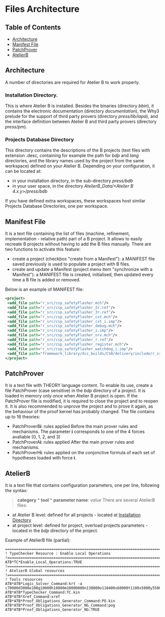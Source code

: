 # Files Architecture

## Table of Contents

- [Architecture](#architecture)
- [Manifest File](#manifest-file)
- [PatchProver](#patchprover)
- [AtelierB](#atelierb)

## Architecture

A number of directories are required for Atelier B to work properly.

### Installation Directory.
This is where Atelier B is installed. Besides the binaries (directory *bbin*), it contains the electronic documentation (directory *documentation*), the Why3 prelude for the support of third party provers (directory *press/lib/iapa*), and the interface definition between Atelier B and third party provers (directory *press/pm*).

### Projects Database Directory
This directory contains the descriptions of the B projects (text files with extension .desc, containing for example the path for *bdp* and *lang* directories, and the library names used by the project from the same workspace) defined on your Atelier B.
Depending on your configuration, it can be located at:
- in your installation directory, in the sub-directory *press/bdb*
- in your user space, in the directory *AtelierB_Data/<Atelier B 4.x.y>/press/bdb*

If you have defined extra workspaces, these workspaces host similar Projects Database Directories, one per workspace.

## Manifest File
It is a text file containing the list of files (machine, refinement, implementation - relative path) part of a B project.
It allows to easily recreate B projects without having to add the B files manually.
There are two functions to activate this feature:
- create a project (checkbox "create from a Manifest"): a MANIFEST file saved previously is used to populate a project with B files.
- create and update a Manifest (project menu item "synchronize with a Manifest"): a MANIFEST file is created, initialised, then updated every time a B file is added or removed.

Below is an example of MANIFEST file:

```xml
<project>
 <add_file path="r_src/csp_safetyFlasher.mch"/>
 <add_file path="r_src/csp_safetyFlasher_2r.ref"/>
 <add_file path="r_src/csp_safetyFlasher_3r.ref"/>
 <add_file path="r_src/csp_safetyFlasher_cst.mch"/>
 <add_file path="r_src/csp_safetyFlasher_cst_i.imp"/>
 <add_file path="r_src/csp_safetyFlasher_debug.mch"/>
 <add_file path="r_src/csp_safetyFlasher_i.imp"/>
 <add_file path="r_src/csp_safetyFlasher_nrv.mch"/>
 <add_file path="r_src/csp_safetyFlasher_r.ref"/>
 <add_file path="r_src/csp_safetyFlasher_register.mch"/>
 <add_file path="r_src/csp_safetyFlasher_watchdog_i.imp"/>
 <add_file path="framework_library/dcc_builds/CS0/delivery/include/r_src/csp_user_watchdog.mch"/>
</project>
```

## PatchProver
It is a text file with THEORY language content. To enable its use, create a file PatchProver (case sensitive) in the *bdp* directory of a project. It is loaded in memory only once when Atelier B project is open. If the PatchProver file is modified, it is required to close the project and to reopen it. It is also recommended to unprove the project and to prove it again, as the behaviour of the proof kernel has probably changed.
The file contains up to 16 theories:
- PatchProverB**i**: rules applied Before the main prover rules and mechanisms. The parameter **i** corresponds to one of the 4 forces avaliable (0, 1, 2, and 3)
- PatchProverA**i**: rules applied After the main prover rules and mechanisms.
- PatchProverH**i**: rules applied on the conjonctive formula of each set of hypotheses loaded with force **i**.


## AtelierB
It is a text file that contains configuration parameters, one per line, following the syntax: 
> **category** \* **tool** \* **parameter name**: *value*
There are several AtelierB files:
- at Atelier B level: defined for all projects - located at [Installation Directory](#installation-directory)
- at project level: defined for project, overload projects parameters - located in the *bdp* directory of the project.

Example of AtelierB file (partial):
```
===========================================================================
! TypeChecker Resource : Enable Local Operations
!===========================================================================
ATB*TC*Enable_Local_Operations:TRUE
!===========================================================================
! AtelierB Global resources
!===========================================================================
! Tools resources
ATB*ATB*Logic_Solver_Command:krt -a c70000d3000e100g10000h10000m10000000n130000o110400s60000t1100x5000y5500
ATB*ATB*TypeChecker_Command:TC.kin
ATB*ATB*Xref_Command:xref
ATB*ATB*Proof_Obligations_Generator_Command:PO.kin
ATB*ATB*Proof_Obligations_Generator_NG_Command:pog
ATB*ATB*Proof_Obligations_Generator_NG:TRUE
```